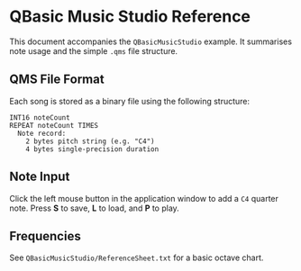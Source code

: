 # QBasic Music Studio Reference

This document accompanies the `QBasicMusicStudio` example. It summarises
note usage and the simple `.qms` file structure.

## QMS File Format

Each song is stored as a binary file using the following structure:

```
INT16 noteCount
REPEAT noteCount TIMES
  Note record:
    2 bytes pitch string (e.g. "C4")
    4 bytes single-precision duration
```

## Note Input

Click the left mouse button in the application window to add a
`C4` quarter note. Press **S** to save, **L** to load, and **P** to play.

## Frequencies

See `QBasicMusicStudio/ReferenceSheet.txt` for a basic octave chart.
